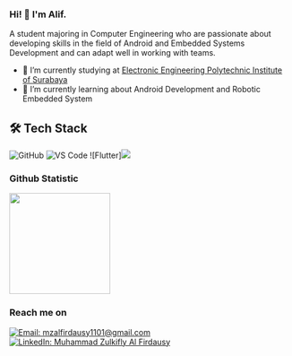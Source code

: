 ### Hi! 👋 I'm Alif.

A student majoring in Computer Engineering who are passionate about developing skills in the field of Android and Embedded Systems Development and can adapt well in working with teams. 

- 🔭 I’m currently studying at [Electronic Engineering Polytechnic Institute of Surabaya](https://www.pens.ac.id/)
- 🌱 I’m currently learning about Android Development and Robotic Embedded System

## 🛠 Tech Stack
![GitHub](https://img.shields.io/badge/-GitHub-181717?style=flat-square&logo=github)
![VS Code](http://img.shields.io/badge/-VS%20Code-007ACC?style=flat-square&logo=visual-studio-code&logoColor=ffffff)
![Flutter]<img src="https://img.shields.io/badge/flutter-%2302569B.svg?&style=for-the-badge&logo=flutter&logoColor=white&height=22px" />

### Github Statistic
<p align="left">
<a href="https://github.com/AlifUye">
  <img height="180em" src="https://github-readme-stats-eight-theta.vercel.app/api?username=AlifUye&show_icons=true&theme=algolia&include_all_commits=true&count_private=true"/>
</a>
</p>

### Reach me on
[![Email: mzalfirdausy1101@gmail.com](https://img.shields.io/badge/D14836?style=flat&logo=Gmail&logoColor=white)](mailto:mzalfirdausy1101@gmail.com)
[![LinkedIn: Muhammad Zulkifly Al Firdausy](https://img.shields.io/badge/-Muhammad%20Zulkifly%20Al%20Firdausy-blue?style=flat&logo=Linkedin&logoColor=white&link=https://www.linkedin.com/in/mzulkiflyaf/)](https://www.linkedin.com/in/mzulkiflyaf/)&nbsp;

<!--
**AlifUye/AlifUye** is a ✨ _special_ ✨ repository because its `README.md` (this file) appears on your GitHub profile.
[![Instagram: Follow fachridantm](https://img.shields.io/badge/-@fachridantm-E4405F?style=flat&logo=Instagram&logoColor=white)](https://www.instagram.com/fachridantm)&nbsp;
[![Telegram: fachridantm](https://img.shields.io/badge/-fachridantm-grey?style=flat&logo=Telegram&logoColor=white&link=https://t.me/fachridantm)](https://t.me/fachridantm)&nbsp;

Here are some ideas to get you started:

- 🔭 I’m currently working on ...
- 🌱 I’m currently learning ...
- 👯 I’m looking to collaborate on ...
- 🤔 I’m looking for help with ...
- 💬 Ask me about ...
- 📫 How to reach me: ...
- 😄 Pronouns: ...
- ⚡ Fun fact: ...
<img height="180em" src="https://github-readme-stats-eight-theta.vercel.app/api/top-langs/?username=AlifUye&layout=compact&langs_count=8&theme=algolia"/>
-->

